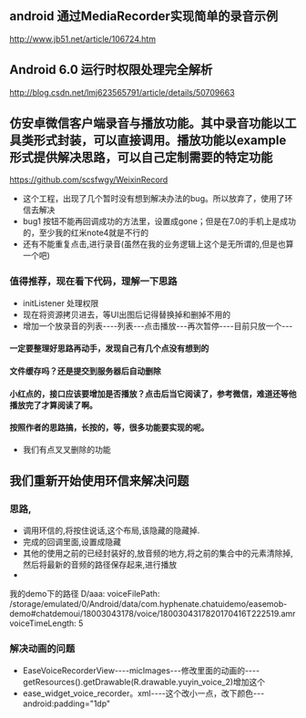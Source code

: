 
## android 通过MediaRecorder实现简单的录音示例
http://www.jb51.net/article/106724.htm

##  Android 6.0 运行时权限处理完全解析  
 http://blog.csdn.net/lmj623565791/article/details/50709663

## 仿安卓微信客户端录音与播放功能。其中录音功能以工具类形式封装，可以直接调用。播放功能以example形式提供解决思路，可以自己定制需要的特定功能

https://github.com/scsfwgy/WeixinRecord
* 这个工程，出现了几个暂时没有想到解决办法的bug。所以放弃了，使用了环信去解决
* bug1 按钮不能再回调成功的方法里，设置成gone；但是在7.0的手机上是成功的，至少我的红米note4就是不行的
* 还有不能重复点击,进行录音(虽然在我的业务逻辑上这个是无所谓的,但是也算一个吧)

### 值得推荐，现在看下代码，理解一下思路
* initListener 处理权限
* 现在将资源拷贝进去，等UI出图后记得替换掉和删掉不用的
* 增加一个放录音的列表----列表---点击播放---再次暂停----目前只放一个---







#### 一定要整理好思路再动手，发现自己有几个点没有想到的
#### 文件缓存吗？还是提交到服务器后自动删除
#### 小红点的，接口应该要增加是否播放？点击后当它阅读了，参考微信，难道还等他播放完了才算阅读了啊。
#### 按照作者的思路搞，长按的，等，很多功能要实现的呢。


* 我们有点叉叉删除的功能

## 我们重新开始使用环信来解决问题

### 思路,
* 调用环信的,将按住说话,这个布局,该隐藏的隐藏掉.
* 完成的回调里面,设置成隐藏
* 其他的使用之前的已经封装好的,放音频的地方,将之前的集合中的元素清除掉,然后将最新的音频的路径保存起来,进行播放
*

我的demo下的路径
D/aaa: voiceFilePath:    /storage/emulated/0/Android/data/com.hyphenate.chatuidemo/easemob-demo#chatdemoui/18003043178/voice/1800304317820170416T222519.amr  
 voiceTimeLength:  5 

### 解决动画的问题
*   EaseVoiceRecorderView----micImages---修改里面的动画的---- getResources().getDrawable(R.drawable.yuyin_voice_2)增加这个
*   ease_widget_voice_recorder。xml----这个改小一点，改下颜色---android:padding="1dp"
